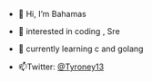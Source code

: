 - 👋 Hi, I’m Bahamas
- 👀 interested in coding , Sre
- 🌱 currently learning c and golang

- 📫Twitter: [@Tyroney13](https://twitter.com/Tyroney13)



<!---
bahamas0x00/bahamas0x00 is a ✨ special ✨ repository because its `README.md` (this file) appears on your GitHub profile.
You can click the Preview link to take a look at your changes.
--->
